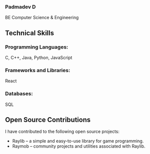 ### Padmadev D
BE Computer Science & Engineering

## Technical Skills
### Programming Languages:
  C, C++, Java, Python, JavaScript
### Frameworks and Libraries:
  React
### Databases:
  SQL

## Open Source Contributions

I have contributed to the following open source projects:

- Raylib – a simple and easy-to-use library for game programming.
- Raymob – community projects and utilities associated with Raylib.
